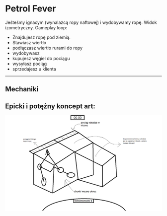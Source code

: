 # Petrol Fever
Jeśteśmy ignacym (wynalazcą ropy naftowej) i wydobywamy ropę.
Widok izometryczny.
Gameplay loop:
- Znajdujesz ropę pod ziemią.
- Stawiasz wiertło
- podłączasz wiertło rurami do ropy
- wydobywasz
- kupujesz węgiel do pociągu 
- wysyłasz pociąg
- sprzedajesz u klienta 
---
## Mechaniki
## Epicki i potężny koncept art:
![image](concepts/klockivol.2upgradedsupereditionremastered.png)
